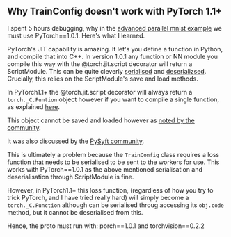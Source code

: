 ## Why TrainConfig doesn't work with PyTorch 1.1+

I spent 5 hours debugging, why in the [advanced parallel mnist example](https://github.com/OpenMined/PySyft/blob/dev/examples/tutorials/advanced/websockets-example-MNIST-parallel/Asynchronous-federated-learning-on-MNIST.ipynb)
we must use PyTorch==1.0.1. Here's what I learned.

PyTorch's JIT capability is amazing. It let's you define a function in Python, and compile that into C++. 
In version 1.0.1 any function or NN module you compile this way with the @torch.jit.script decorator will
return a ScriptModule. This can be quite cleverly [serialised](https://github.com/OpenMined/PySyft/blob/dev/syft/serde/torch_serde.py#L332) and 
[deserializsed](https://github.com/OpenMined/PySyft/blob/dev/syft/serde/torch_serde.py#L332). 
Crucially, this relies on the ScriptModule's save and load methods.

In PyTorch1.1+ the @torch.jit.script decorator will always return a `torch._C.Funtion` object however 
if you want to compile a single function, as explained [here](https://pytorch.org/docs/stable/jit.html).

This object cannot be saved and loaded however as [noted by the community](https://github.com/pytorch/pytorch/issues/20017).

It was also discussed by the [PySyft community](https://github.com/OpenMined/PySyft/issues/2275).

This is ultimately a problem because the `TrainConfig` class requires a loss function that needs to 
be serialised to be sent to the workers for use. This works with PyTorch==1.0.1 as the above 
mentioned serialisation and deserialisation through ScriptModule is fine. 

However, in PyTorch1.1+ this loss function, (regardless of how you try to trick PyTorch, and I have tried really hard) 
will simply become a `torch._C.Function` although can be serialised throug accessing its 
`obj.code` method, but it cannot be deserialised from this. 

Hence,  the proto must run with: porch==1.0.1 and torchvision==0.2.2
